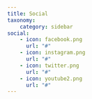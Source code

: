 ```yaml
---
title: Social
taxonomy:
    category: sidebar
social: 
    - icon: facebook.png
      url: "#"
    - icon: instagram.png
      url: "#"  
    - icon: twitter.png
      url: "#"  
    - icon: youtube2.png
      url: "#"  
---
```



